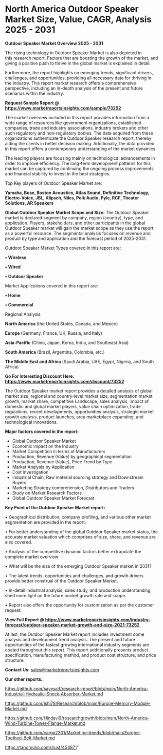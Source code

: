 # North America Outdoor Speaker Market Size, Value, CAGR, Analysis 2025 - 2031

<Strong> Outdoor Speaker Market Overview 2025 - 2031</strong>

The rising technology in Outdoor Speaker Market is also depicted in this research report. Factors that are boosting the growth of the market, and giving a positive push to thrive in the global market is explained in detail.

Furthermore, the report highlights on emerging trends, significant drivers, challenges, and opportunities, providing all necessary data for thriving in the industry. This report market research offers a comprehensive perspective, including an in-depth analysis of the present and future scenarios within the industry.

<strong>Request Sample Report @ <a href=https://www.marketreportsinsights.com/sample/73252>https://www.marketreportsinsights.com/sample/73252</a></strong>

The market overview included in this report provides information from a wide range of resources like government organizations, established companies, trade and industry associations, industry brokers and other such regulatory and non-regulatory bodies. The data acquired from these organizations authenticate the Outdoor Speaker research report, thereby aiding the clients in better decision making. Additionally, the data provided in this report offers a contemporary understanding of the market dynamics.

The leading players are focusing mainly on technological advancements in order to improve efficiency. The long-term development patterns for this market can be captured by continuing the ongoing process improvements and financial stability to invest in the best strategies.

Top Key players of Outdoor Speaker Market are:

<strong>Yamaha, Bose, Boston Acoustics, Atlas Sound, Definitive Technology, Electro-Voice, JBL, Klipsch, Niles, Polk Audio, Pyle, RCF, Theater Solutions, AR Speakers</strong>

<strong><b>Global Outdoor Speaker Market Scope and Size:</b></strong>
The Outdoor Speaker market is declared segment by company, region (country), type, and application. Players, stakeholders, and other participants in the global Outdoor Speaker market will gain the market scope as they use the report as a powerful resource. The segmental analysis focuses on revenue and product by type and application and the forecast period of 2025-2031.

Outdoor Speaker Market Types covered in this report are:

<strong>• Wireless

• Wired

• Outdoor Speaker</strong>

Market Applications covered in this report are:

<strong>• Home

• Commercial</strong> 

Regional Analysis

<strong>North America</strong> (the United States, Canada, and Mexico)

<strong>Europe</strong> (Germany, France, UK, Russia, and Italy)

<strong>Asia-Pacific</strong> (China, Japan, Korea, India, and Southeast Asia)

<strong>South America</strong> (Brazil, Argentina, Colombia, etc.)

<strong>The Middle East and Africa</strong> (Saudi Arabia, UAE, Egypt, Nigeria, and South Africa)

<strong>Go For Interesting Discount Here: <a href=https://www.marketreportsinsights.com/discount/73252>https://www.marketreportsinsights.com/discount/73252</a></strong>

The Outdoor Speaker market report provides a detailed analysis of global market size, regional and country-level market size, segmentation market growth, market share, competitive Landscape, sales analysis, impact of domestic and global market players, value chain optimization, trade regulations, recent developments, opportunities analysis, strategic market growth analysis, product launches, area marketplace expanding, and technological innovations.

<strong><b>Major factors covered in the report:</b></strong>
<ul>
  <li>Global Outdoor Speaker Market </li>
  <li>Economic Impact on the Industry</li>
  <li>Market Competition in terms of Manufacturers</li>
  <li>Production, Revenue (Value) by geographical segmentation</li>
  <li>Production, Revenue (Value), Price Trend by Type</li>
  <li>Market Analysis by Application</li>
  <li>Cost Investigation</li>
  <li>Industrial Chain, Raw material sourcing strategy and Downstream Buyers</li>
  <li>Marketing Strategy comprehension, Distributors and Traders</li>
  <li>Study on Market Research Factors</li>
  <li>Global Outdoor Speaker Market Forecast</li>
</ul>

<strong><b>Key Point of the Outdoor Speaker Market report:</b></strong>

• Geographical distribution, company profiling, and various other market segmentation are provided in the report.

• For better understanding of the global Outdoor Speaker market status, the accurate market valuation which comprises of size, share, and revenue are also covered.

• Analysis of the competitive dynamic factors better extrapolate the complete market overview

• What will be the size of the emerging Outdoor Speaker market in 2031?

• The latest trends, opportunities and challenges, and growth drivers provide better construal of the Outdoor Speaker Market.

• In-detail industrial analysis, sales study, and production understanding shed more light on the future market growth rate and scope.

• Report also offers the opportunity for customization as per the customer request.

<strong><b>View Full Report @ <a href=https://www.marketreportsinsights.com/industry-forecast/outdoor-speaker-market-growth-and-size-2021-73252>https://www.marketreportsinsights.com/industry-forecast/outdoor-speaker-market-growth-and-size-2021-73252</a></b></strong>


At last, the Outdoor Speaker Market report includes investment come analysis and development trend analysis. The present and future opportunities of the fastest growing international industry segments are coated throughout this report. This report additionally presents product specification, manufacturing method, and product cost structure, and price structure.

<strong>Contact Us:</strong>
sales@marketreportsinsights.com

<strong>Our other reports:</strong>

<a href=https://github.com/sayysaif/research-report/blob/main/North-America-Industrial-Hydraulic-Shock-Absorber-Market.md>https://github.com/sayysaif/research-report/blob/main/North-America-Industrial-Hydraulic-Shock-Absorber-Market.md</a>

<a href=https://github.com/Ishi78/Research/blob/main/Europe-Memory-Module-Market.md>https://github.com/Ishi78/Research/blob/main/Europe-Memory-Module-Market.md</a>

<a href=https://github.com/Hindavi9/researchgrowth/blob/main/North-America-Wind-Turbine-Tower-Flange-Market.md>https://github.com/Hindavi9/researchgrowth/blob/main/North-America-Wind-Turbine-Tower-Flange-Market.md</a>

<a href=https://github.com/cargo2301/Marketing-trends/blob/main/Europe-Toothed-Belt-Market.md>https://github.com/cargo2301/Marketing-trends/blob/main/Europe-Toothed-Belt-Market.md</a>

<a href=https://tanomuno.com/illust/454871>https://tanomuno.com/illust/454871</a>"
